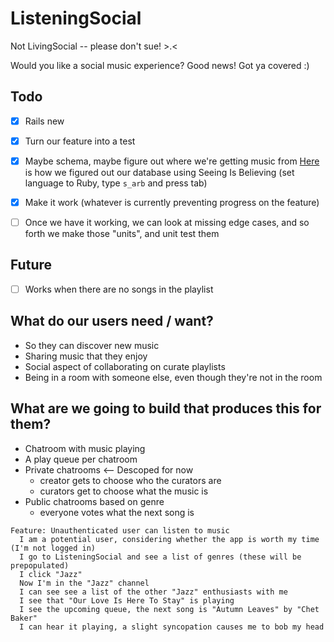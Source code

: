 ListeningSocial
===============

Not LivingSocial -- please don't sue! >.<

Would you like a social music experience? Good news! Got ya covered :)


Todo
----

- [x] Rails new
- [x] Turn our feature into a test
- [x] Maybe schema, maybe figure out where we're getting music from
      [Here](https://gist.github.com/JoshCheek/6a452bc4e39a9aea2088)
      is how we figured out our database using Seeing Is Believing
      (set language to Ruby, type `s_arb` and press tab)
- [x] Make it work (whatever is currently preventing progress on the feature)
- [ ] Once we have it working, we can look at missing edge cases, and so forth we make those "units", and unit test them


Future
------

- [ ] Works when there are no songs in the playlist


What do our users need / want?
------------------------------

* So they can discover new music
* Sharing music that they enjoy
* Social aspect of collaborating on curate playlists
* Being in a room with someone else, even though they're not in the room

What are we going to build that produces this for them?
-------------------------------------------------------

* Chatroom with music playing
* A play queue per chatroom
* Private chatrooms <-- Descoped for now
  * creator gets to choose who the curators are
  * curators get to choose what the music is
* Public chatrooms based on genre
  * everyone votes what the next song is


```
Feature: Unauthenticated user can listen to music
  I am a potential user, considering whether the app is worth my time (I'm not logged in)
  I go to ListeningSocial and see a list of genres (these will be prepopulated)
  I click "Jazz"
  Now I'm in the "Jazz" channel
  I can see see a list of the other "Jazz" enthusiasts with me
  I see that "Our Love Is Here To Stay" is playing
  I see the upcoming queue, the next song is "Autumn Leaves" by "Chet Baker"
  I can hear it playing, a slight syncopation causes me to bob my head
```

